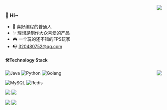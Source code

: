 
<img align="right" src="https://bad-apple-github-readme.vercel.app/api?show_bg=1&username=ziluxike&theme=vue" />

### 🤗 Hi~
- 🎈 喜好编程的普通人
- ✨ 理想是制作大众喜爱的产品
- 🎮 一个玩的还不错的FPS玩家
- 📭 320480752@qq.com



#### 🛠️Technology Stack


<img align="right" src="https://github-profile-trophy.vercel.app/?username=ziluxike&theme=flat&title=Stars,Followers,Commit,MultiLanguage&margin-w=5&row=2&column=2">


<img src="https://img.shields.io/badge/Java-%23CC6699.svg?logo=intellijidea&logoColor=white&style=flat-square" alt="Java" /> <img src="https://img.shields.io/badge/Python-%233776AB.svg?logo=python&logoColor=white&style=flat-square" alt="Python" /> <img src="https://img.shields.io/badge/Golang-%23000000.svg?logo=goland&logoColor=white&style=flat-square" alt="Golang" />



<img src="https://img.shields.io/badge/MySQL-%234479a1.svg?logo=MySQL&logoColor=white&style=flat-square" alt="MySQL" /> <img src="https://img.shields.io/badge/Redis-%233C4A3F.svg?logo=Redis&logoColor=red&style=flat-square" alt="Redis" />



<img src="https://img.shields.io/badge/spring-%234ea94b.svg?logo=spring&logoColor=white&style=flat-square%22%20alt=%spring%22" />  <img src="https://img.shields.io/badge/springboot-%234ea94b.svg?logo=springboot&logoColor=white&style=flat-square%22%20alt=%22springboot%22" />



 <img src="https://img.shields.io/badge/steam-%23000000.svg?logo=steam&logoColor=white&style=flat-square%22%20alt=%22steam%22" /> <img src="https://img.shields.io/badge/Riot%20Game-%23000000.svg?logo=riotgames&logoColor=white&style=flat-square%22%20alt=%22riotgames%22" />
